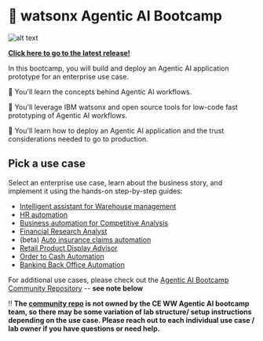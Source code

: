 # 🤖 watsonx Agentic AI Bootcamp

![alt text](/agentic-bootcamp.png)

**[Click here to go to the latest release!](https://github.ibm.com/skol/agentic-ai-client-bootcamp/releases/latest)**

In this bootcamp, you will build and deploy an Agentic AI application prototype for an enterprise use case.

🚀 You'll learn the concepts behind Agentic AI workflows.

🚀 You'll leverage IBM watsonx and open source tools for low-code fast prototyping of Agentic AI workflows.

🚀 You'll learn how to deploy an Agentic AI application and the trust considerations needed to go to production.

## Pick a use case
Select an enterprise use case, learn about the business story, and implement it using the hands-on step-by-step guides:
- [Intelligent assistant for Warehouse management](./usecases/intelligent-assistant)
- [HR automation](./usecases/ask-hr)
- [Business automation for Competitive Analysis](./usecases/business-automation)
- [Financial Research Analyst](./usecases/banking-financial-research-analyst)
- (beta) [Auto insurance claims automation](./usecases/autoclaim-insurance)
- [Retail Product Display Advisor](./usecases/retail/)
- [Order to Cash Automation](./usecases/order-to-cash/)
- [Banking Back Office Automation](./usecases/banking-backoffice/)


For additional use cases, please check out the [Agentic AI Bootcamp Community Repository](https://github.ibm.com/skol/agentic-ai-client-bootcamp-community) -- **see note below**

‼️ **The [community repo](https://github.ibm.com/skol/agentic-ai-client-bootcamp-community) is not owned by the CE WW Agentic AI bootcamp team, so there may be some variation of lab structure/ setup instructions depending on the use case. Please reach out to each individual use case / lab owner if you have questions or need help.**
